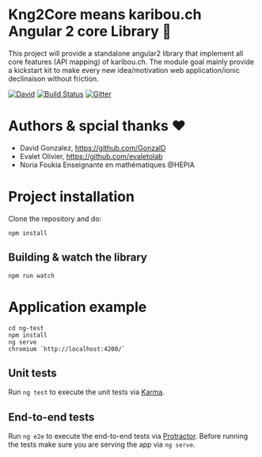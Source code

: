 # Kng2Core means karibou.ch Angular 2 core Library :rocket:
This project will provide a standalone angular2 library that implement all core features (API mapping) of karibou.ch. 
The module goal mainly provide a kickstart kit to make every new idea/motivation web application/ionic declinaison without friction.

[![David](https://img.shields.io/david/karibou-ch/kng-core.svg?style=flat)](https://david-dm.org/karibou-ch/kng-core)
[![Build Status](https://travis-ci.org/karibou-ch/kng-core.svg?branch=master)](https://travis-ci.org/karibou-ch/kng-core)
[![Gitter](https://badges.gitter.im/karibou-ch/kng2-core.svg)](https://gitter.im/karibou-ch/kng2-core?utm_source=badge&utm_medium=badge&utm_campaign=pr-badge)

# Authors & spcial thanks :heart:

- David Gonzalez, https://github.com/GonzalD
- Evalet Olivier, https://github.com/evaletolab
- Noria Foukia Enseignante en mathématiques @HEPIA 


# Project installation

Clone the repository and do:

    npm install

## Building & watch the library

    npm run watch
    
# Application example
    cd ng-test
    npm install
    ng serve
    chromium `http://localhost:4200/`


## Unit tests

Run `ng test` to execute the unit tests via [Karma](https://karma-runner.github.io).

## End-to-end tests

Run `ng e2e` to execute the end-to-end tests via [Protractor](http://www.protractortest.org/).
Before running the tests make sure you are serving the app via `ng serve`.

